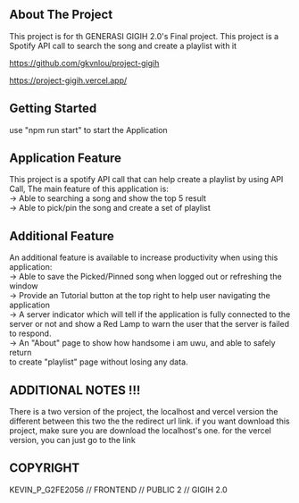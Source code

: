 ## About The Project

This project is for th GENERASI GIGIH 2.0's Final project.
This project is a Spotify API call to search the song and create a playlist with it

https://github.com/gkvnlou/project-gigih

https://project-gigih.vercel.app/

## Getting Started

use "npm run start" to start the Application

## Application Feature

This project is a spotify API call that can help create a playlist
by using API Call, The main feature of this application is:</br>
-> Able to searching a song and show the top 5 result</br>
-> Able to pick/pin the song and create a set of playlist

## Additional Feature

An additional feature is available to increase productivity when using this application:</br>
-> Able to save the Picked/Pinned song when logged out or refreshing the window</br>
-> Provide an Tutorial button at the top right to help user navigating the application</br>
-> A server indicator which will tell if the application is fully connected to the server or not
and show a Red Lamp to warn the user that the server is failed to respond.</br>
-> An "About" page to show how handsome i am uwu, and able to safely return</br>
to create "playlist" page without losing any data.

## ADDITIONAL NOTES !!!

There is a two version of the project, the localhost and vercel version
the different between this two the the redirect url link. if you want download this project,
make sure you are download the localhost's one. for the vercel version, you can just go to the link

## COPYRIGHT

KEVIN_P_G2FE2056 // FRONTEND // PUBLIC 2 // GIGIH 2.0
